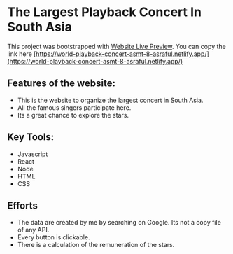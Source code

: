 # The Largest Playback Concert In South Asia

This project was bootstrapped with [Website Live Preview](https://world-playback-concert-asmt-8-asraful.netlify.app/).
You can copy the link here [https://world-playback-concert-asmt-8-asraful.netlify.app/](https://world-playback-concert-asmt-8-asraful.netlify.app/)

## Features of the website:

- This is the website to organize the largest concert in South Asia.
- All the famous singers participate here.
- Its a great chance to explore the stars.

## Key Tools:

- Javascript
- React
- Node
- HTML
- CSS

## Efforts

- The data are created by me by searching on Google. Its not a copy file of any API.
- Every button is clickable.
- There is a calculation of the remuneration of the stars.
